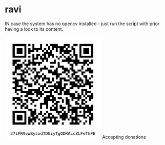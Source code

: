 # ravi
IN case the system has no opencv installed - just run the script with prior having a look to its content.

![alt text](https://github.com/AndreV84/pilot/blob/master/f804b0f2-b975-4385-9783-1d652d46f63f.jpeg)
Accepting donations
